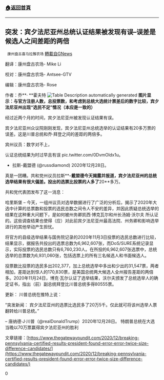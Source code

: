 ###  [:house:返回首頁](https://github.com/ourhimalayas/txt)
---

## 突发：宾夕法尼亚州总统认证结果被发现有误&#8211;误差是候选人之间差距的两倍
` 康州盘古喜马拉雅农场` [轉載自GNews](https://gnews.org/zh-hans/694674/)

翻译：康州盘古农场- Mike Li

校对：康州盘古农场- Antsee-GTV

编辑：康州盘古农场- Rose

作者：乔**· **霍夫特
![Table
Description automatically generated](https://lh4.googleusercontent.com/kwTELkmvHJYzhgPgWNLHBi0fo70Ug-MfY9FFQx-jciDDLQ4RsPkmGze6j6z_qPS9QgimbeFfCZrVUwUOQCG9AF_m8JCkP6yjJKKLBGre9-0V5VdUWJPO0ghQ23qZlfoDB15svM1Y3aH4oEV_Ew)
**图片显示：与官方注册人数，总投票数，和考虑到总统大选统计票差后的数字比较，宾夕法尼亚州出现“选民不足”情况（本应是一致的）**

经过近两个月的时间，宾夕法尼亚州被发现认证结果有误。

宾夕法尼亚州众议院刚刚发现，宾夕法尼亚州总统选举的认证结果有20多万票的误差。这是川普总统和乔·拜登之间的差距的两倍多。

宾州议员：数字对不上，

认证总统结果为时过早且有误 pic.twitter.com/0DvmOldx1u。

- 拉斯-戴盟德 (@russdiamond) 2020年12月28日。


真是一团糟。共和党州议员拉斯**–**戴盟德今天揭露并报道，宾夕法尼亚州的总统选举结果有很大偏差。投出的选票比投票的人多了**20**多万。

共和党代表团发布了这一消息：

哈里斯堡 – 今天，一组州议员对选举数据进行了广泛的分析后，揭示了2020年大选中计算的总票数和投票的选民总数之间令人不安的差异，并因此质疑总统选举的结果在这种重大问题下，是如何被州务卿凯西·博克瓦尔和州长汤姆·沃尔夫 所认证的。这些调查结果也使得（应）对此前宾夕法尼亚州最高法院、州务卿和影响选举进行的其他举动产生担忧。

将官方的县级选举结果与国务院记录的2020年11月3日投票的选民总数进行比较，结果显示，据报告共投出的选票总数为6,962,607张，而DoS/SURE系统记录显示，实际投票的选民总数只有6,760,230人。在所投的6,962,607张选票中，总统选举的总票数为6,931,060张，包括选票上的所有三名候选人和书面候选人。

投票数比投票的选民多出202,377，加上总统选举中多出和少出的31,547票，两者相加，差距达到惊人的170,830票，是美国总统两大候选人全州报告差距的两倍多。2020年11月24日，博克·瓦尔认证了选举结果，沃尔夫颁发了总统选举人的确定证书，指出（前）副总统拜登比川普总统多得80555票。

更新： 川普总统在推特上说：

“突发新闻： 宾夕法尼亚州的选票比选民多了20万5千。仅此就可将该州选举人票翻转给川普总统。”

– 唐纳德·J·川普（@realDonaldTrump）2020年12月28日。
特朗普总统在大选当晚以70万票赢得宾夕法尼亚州的胜利

文章链接：[https://www.thegatewaypundit.com/2020/12/breaking-pennsylvania-certified-results-president-found-error-error-twice-size-difference-candidates/](https://www.thegatewaypundit.com/2020/12/breaking-pennsylvania-certified-results-president-found-error-error-twice-size-difference-candidates/)

0
